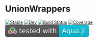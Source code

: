 # UnionWrappers

[![Stable](https://img.shields.io/badge/docs-stable-blue.svg)](https://bgctw.github.io/UnionWrappers.jl/stable/)
[![Dev](https://img.shields.io/badge/docs-dev-blue.svg)](https://bgctw.github.io/UnionWrappers.jl/dev/)
[![Build Status](https://github.com/bgctw/UnionWrappers.jl/actions/workflows/CI.yml/badge.svg?branch=main)](https://github.com/bgctw/UnionWrappers.jl/actions/workflows/CI.yml?query=branch%3Amain)
[![Coverage](https://codecov.io/gh/bgctw/UnionWrappers.jl/branch/main/graph/badge.svg)](https://codecov.io/gh/bgctw/UnionWrappers.jl)
[![Aqua](https://raw.githubusercontent.com/JuliaTesting/Aqua.jl/master/badge.svg)](https://github.com/JuliaTesting/Aqua.jl)

